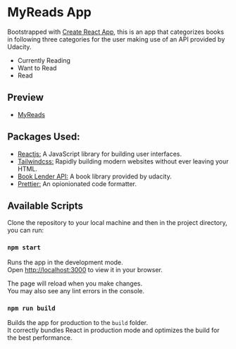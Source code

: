 # MyReads App

Bootstrapped with [Create React App](https://github.com/facebook/create-react-app), this is an app that categorizes books in following three categories for the user making use of an API provided by Udacity. 
* Currently Reading
* Want to Read
* Read

## Preview
* [MyReads](https://myreads-omw.netlify.app/)

## Packages Used:

* [Reactjs:](https://reactjs.org) A JavaScript library for building user interfaces.
* [Tailwindcss:](https://tailwindcss.com/) Rapidly building modern websites without ever leaving your HTML.
* [Book Lender API:](https://reactnd-books-api.udacity.com) A book library provided by udacity.
* [Prettier:](https://prettier.io) An opionionated code formatter.

## Available Scripts
Clone the repository to your local machine and then in the project directory, you can run:

### `npm start`

Runs the app in the development mode.\
Open [http://localhost:3000](http://localhost:3000) to view it in your browser.

The page will reload when you make changes.\
You may also see any lint errors in the console.

### `npm run build`

Builds the app for production to the `build` folder.\
It correctly bundles React in production mode and optimizes the build for the best performance.

